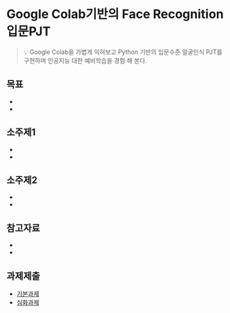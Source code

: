 # Google Colab기반의 Face Recognition 입문PJT
> :bulb: Google Colab을 가볍게 익혀보고 Python 기반의 입문수준 얼굴인식 PJT를 구현하며 인공지능 대한 예비학습을 경험 해 본다.

## 목표
- 
- 

## 소주제1
-
-

## 소주제2
-
-

## 참고자료
-
-

## 과제제출
- [기본과제](기본과제)
- [심화과제](심화과제)
